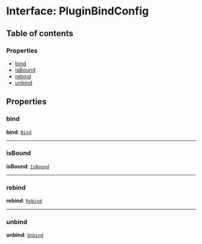 # Interface: PluginBindConfig

## Table of contents

### Properties

* [bind](/en/auto-docs/editor/interfaces/PluginBindConfig.md#bind)
* [isBound](/en/auto-docs/editor/interfaces/PluginBindConfig.md#isbound)
* [rebind](/en/auto-docs/editor/interfaces/PluginBindConfig.md#rebind)
* [unbind](/en/auto-docs/editor/interfaces/PluginBindConfig.md#unbind)

## Properties

### bind

**bind**: [`Bind`](/en/auto-docs/editor/types/interfaces.Bind.md)

***

### isBound

**isBound**: [`IsBound`](/en/auto-docs/editor/types/interfaces.IsBound.md)

***

### rebind

**rebind**: [`Rebind`](/en/auto-docs/editor/types/interfaces.Rebind.md)

***

### unbind

**unbind**: [`Unbind`](/en/auto-docs/editor/types/interfaces.Unbind.md)
